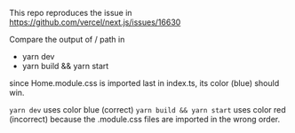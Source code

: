 This repo reproduces the issue in https://github.com/vercel/next.js/issues/16630

Compare the output of / path in 
- yarn dev
- yarn build && yarn start

since Home.module.css is imported last in index.ts, its color (blue) should win.

`yarn dev` uses color blue (correct)
`yarn build && yarn start` uses color red (incorrect) because the .module.css files are imported in the wrong order.